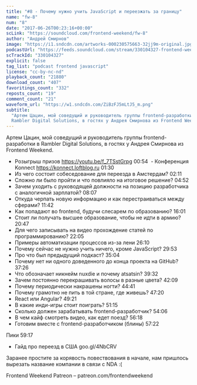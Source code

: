 ```yaml
---
title: "#8 - Почему нужно учить JavaScript и переезжать за границу"
name: "fw-8"
num: "8"
date: "2017-06-26T00:23:16+00:00"
scLink: "https://soundcloud.com/frontend-weekend/fw-8"
author: "Андрей Смирнов"
image: "https://i1.sndcdn.com/artworks-000230575663-32jj9m-original.jpg"
podcastUrl: "https://feeds.soundcloud.com/stream/330104327-frontend-weekend-fw-8.m4a"
scTrackId: "330104327"
explicit: false
tag_list: "podcast frontend javascript"
license: "cc-by-nc-nd"
playback_count: "21880"
download_count: "407"
favoritings_count: "332"
reposts_count: "19"
comment_count: "21"
waveform_url: "https://w1.sndcdn.com/ZiBzFJ5mLtJ5_m.png"
subtitle:
  "Артем Цацин, мой соведущий и руководитель группы frontend-разработки в
  Rambler Digital Solutions, в гостях у Андрея Смирнова из Frontend Weekend."
---
```


Артем Цацин, мой соведущий и руководитель группы frontend-разработки в Rambler
Digital Solutions, в гостях у Андрея Смирнова из Frontend Weekend.

- Розыгрыш призов <https://youtu.be/f_7TSstGrpg>
  <timecode sec="54">00:54</timecode>  \- Конференция Konnect
  <https://konnect.loftblog.ru> <timecode sec="90">01:30</timecode>
- Из чего состоит собеседование для переезда в Амстердам?
  <timecode sec="131">02:11</timecode>
- Сложно ли было пройти и что повлияло на итоговое решение?
  <timecode sec="292">04:52</timecode>
- Зачем уходить с руководящей должности на позицию разработчика с аналогичной
  зарплатой? <timecode sec="487">08:07</timecode>
- Откуда черпать новую информацию и как перестраиваться между сферами?
  <timecode sec="702">11:42</timecode>
- Как попадают во frontend, будучи слесарем по образованию?
  <timecode sec="961">16:01</timecode>
- Стоит ли получать высшее образование, чтобы не идти в армию?
  <timecode sec="1247">20:47</timecode>
- Для чего записывать на видео прохождение статей по программированию?
  <timecode sec="1325">22:05</timecode>
- Примеры автоматизации процессов из-за лени
  <timecode sec="1570">26:10</timecode>
- Почему сейчас не нужно учить ничего, кроме JavaScript?
  <timecode sec="1793">29:53</timecode>
- Про что был предыдущий подкаст? <timecode sec="2104">35:04</timecode>
- Почему нет ни одного доведенного до конца проекта на GitHub?
  <timecode sec="2246">37:26</timecode>
- Что обозначает никнейм nuxdie и почему atsatsin?
  <timecode sec="2372">39:32</timecode>
- Зачем постоянно перекрашивать волосы в разные цвета?
  <timecode sec="2529">42:09</timecode>
- Почему периодически накрашены ногти? <timecode sec="2681">44:41</timecode>
- Почему грамотно не пить в той стране, где живешь?
  <timecode sec="2840">47:20</timecode>
- React или Angular? <timecode sec="2961">49:21</timecode>
- В какие инди-игры стоит поиграть? <timecode sec="3075">51:15</timecode>
- Сколько должен зарабатывать frontend-разработчик?
  <timecode sec="3246">54:06</timecode>
- В чем кайф смотреть видео, как едет поезд?
  <timecode sec="3378">56:18</timecode>
- Готовим вместе с frontend-разработчиком (блины)
  <timecode sec="3442">57:22</timecode>

Пики <timecode sec="3557">59:17</timecode>

- Гайд про переезд в США goo.gl/4NbCRV

Заранее простите за корявость повествования в начале, нам пришлось вырезать
название компании в связи с NDA :(

Frontend Weekend Patreon – patreon.com/frontendweekend
